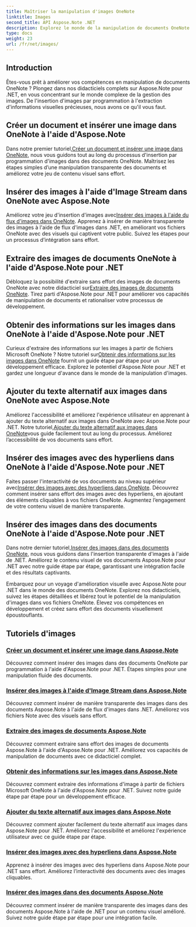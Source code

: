 ```yaml
---
title: Maîtriser la manipulation d'images OneNote
linktitle: Images
second_title: API Aspose.Note .NET
description: Explorez le monde de la manipulation de documents OneNote avec les didacticiels Aspose.Note pour .NET sur la gestion transparente des images. Élevez votre contenu visuel sans effort.
type: docs
weight: 23
url: /fr/net/images/
---
```

## Introduction

Êtes-vous prêt à améliorer vos compétences en manipulation de documents OneNote ? Plongez dans nos didacticiels complets sur Aspose.Note pour .NET, en vous concentrant sur le monde complexe de la gestion des images. De l'insertion d'images par programmation à l'extraction d'informations visuelles précieuses, nous avons ce qu'il vous faut.

## Créer un document et insérer une image dans OneNote à l'aide d'Aspose.Note
 Dans notre premier tutoriel,[Créer un document et insérer une image dans OneNote](./build-doc-insert-image/), nous vous guidons tout au long du processus d'insertion par programmation d'images dans des documents OneNote. Maîtrisez les étapes simples d’une manipulation transparente des documents et améliorez votre jeu de contenu visuel sans effort.

## Insérer des images à l'aide d'Image Stream dans OneNote avec Aspose.Note
 Améliorez votre jeu d'insertion d'images avec[Insérer des images à l'aide du flux d'images dans OneNote](./insert-image-using-image-stream/). Apprenez à insérer de manière transparente des images à l'aide de flux d'images dans .NET, en améliorant vos fichiers OneNote avec des visuels qui captivent votre public. Suivez les étapes pour un processus d’intégration sans effort.

## Extraire des images de documents OneNote à l'aide d'Aspose.Note pour .NET
 Débloquez la possibilité d'extraire sans effort des images de documents OneNote avec notre didacticiel sur[Extraire des images de documents OneNote](./extract-images/). Tirez parti d'Aspose.Note pour .NET pour améliorer vos capacités de manipulation de documents et rationaliser votre processus de développement.

## Obtenir des informations sur les images dans OneNote à l'aide d'Aspose.Note pour .NET
 Curieux d'extraire des informations sur les images à partir de fichiers Microsoft OneNote ? Notre tutoriel sur[Obtenir des informations sur les images dans OneNote](./get-info-of-images/) fournit un guide étape par étape pour un développement efficace. Explorez le potentiel d'Aspose.Note pour .NET et gardez une longueur d'avance dans le monde de la manipulation d'images.

## Ajouter du texte alternatif aux images dans OneNote avec Aspose.Note
 Améliorez l'accessibilité et améliorez l'expérience utilisateur en apprenant à ajouter du texte alternatif aux images dans OneNote avec Aspose.Note pour .NET. Notre tutoriel,[Ajouter du texte alternatif aux images dans OneNote](./image-alternative-text/)vous guide facilement tout au long du processus. Améliorez l’accessibilité de vos documents sans effort.

## Insérer des images avec des hyperliens dans OneNote à l'aide d'Aspose.Note pour .NET
 Faites passer l'interactivité de vos documents au niveau supérieur avec[Insérer des images avec des hyperliens dans OneNote](./insert-image-hyperlink/). Découvrez comment insérer sans effort des images avec des hyperliens, en ajoutant des éléments cliquables à vos fichiers OneNote. Augmentez l’engagement de votre contenu visuel de manière transparente.

## Insérer des images dans des documents OneNote à l'aide d'Aspose.Note pour .NET
 Dans notre dernier tutoriel,[Insérer des images dans des documents OneNote](./insert-images/), nous vous guidons dans l'insertion transparente d'images à l'aide de .NET. Améliorez le contenu visuel de vos documents Aspose.Note pour .NET avec notre guide étape par étape, garantissant une intégration facile et des résultats captivants.

Embarquez pour un voyage d'amélioration visuelle avec Aspose.Note pour .NET dans le monde des documents OneNote. Explorez nos didacticiels, suivez les étapes détaillées et libérez tout le potentiel de la manipulation d'images dans vos fichiers OneNote. Élevez vos compétences en développement et créez sans effort des documents visuellement époustouflants.
## Tutoriels d'images
### [Créer un document et insérer une image dans Aspose.Note](./build-doc-insert-image/)
Découvrez comment insérer des images dans des documents OneNote par programmation à l'aide d'Aspose.Note pour .NET. Étapes simples pour une manipulation fluide des documents.
### [Insérer des images à l'aide d'Image Stream dans Aspose.Note](./insert-image-using-image-stream/)
Découvrez comment insérer de manière transparente des images dans des documents Aspose.Note à l'aide de flux d'images dans .NET. Améliorez vos fichiers Note avec des visuels sans effort.
### [Extraire des images de documents Aspose.Note](./extract-images/)
Découvrez comment extraire sans effort des images de documents Aspose.Note à l'aide d'Aspose.Note pour .NET. Améliorez vos capacités de manipulation de documents avec ce didacticiel complet.
### [Obtenir des informations sur les images dans Aspose.Note](./get-info-of-images/)
Découvrez comment extraire des informations d'image à partir de fichiers Microsoft OneNote à l'aide d'Aspose.Note pour .NET. Suivez notre guide étape par étape pour un développement efficace.
### [Ajouter du texte alternatif aux images dans Aspose.Note](./image-alternative-text/)
Découvrez comment ajouter facilement du texte alternatif aux images dans Aspose.Note pour .NET. Améliorez l'accessibilité et améliorez l'expérience utilisateur avec ce guide étape par étape.
### [Insérer des images avec des hyperliens dans Aspose.Note](./insert-image-hyperlink/)
Apprenez à insérer des images avec des hyperliens dans Aspose.Note pour .NET sans effort. Améliorez l’interactivité des documents avec des images cliquables.
### [Insérer des images dans des documents Aspose.Note](./insert-images/)
Découvrez comment insérer de manière transparente des images dans des documents Aspose.Note à l'aide de .NET pour un contenu visuel amélioré. Suivez notre guide étape par étape pour une intégration facile.